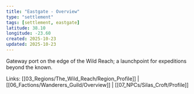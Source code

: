 ```yaml
---
title: "Eastgate - Overview"
type: "settlement"
tags: [settlement, eastgate]
latitude: 38.10
longitude: -23.60
created: 2025-10-23
updated: 2025-10-23
---
```


Gateway port on the edge of the Wild Reach; a launchpoint for expeditions beyond the known.

Links: [[03_Regions/The_Wild_Reach/Region_Profile]] | [[06_Factions/Wanderers_Guild/Overview]] | [[07_NPCs/Silas_Croft/Profile]]
